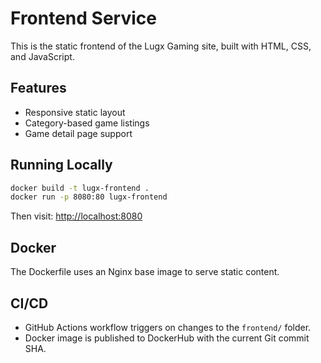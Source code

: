 # Frontend Service

This is the static frontend of the Lugx Gaming site, built with HTML, CSS, and JavaScript.

## Features

- Responsive static layout
- Category-based game listings
- Game detail page support

## Running Locally

```bash
docker build -t lugx-frontend .
docker run -p 8080:80 lugx-frontend
```

Then visit: [http://localhost:8080](http://localhost:8080)

## Docker

The Dockerfile uses an Nginx base image to serve static content.

## CI/CD

- GitHub Actions workflow triggers on changes to the `frontend/` folder.
- Docker image is published to DockerHub with the current Git commit SHA.
